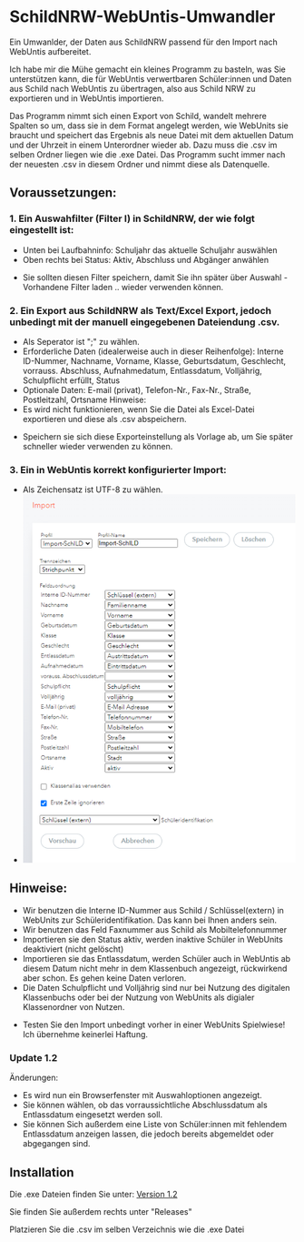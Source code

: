# SchildNRW-WebUntis-Umwandler
Ein Umwanlder, der Daten aus SchildNRW passend für den Import nach WebUntis aufbereitet.

Ich habe mir die Mühe gemacht ein kleines Programm zu basteln, was Sie unterstützen kann, die für WebUntis verwertbaren Schüler:innen und Daten aus Schild nach WebUntis zu übertragen, also aus Schild NRW zu exportieren und in WebUntis importieren.

Das Programm nimmt sich einen Export von Schild, wandelt mehrere Spalten so um, dass sie in dem Format angelegt werden, wie WebUnits sie braucht und speichert das Ergebnis als neue Datei mit dem aktuellen Datum und der Uhrzeit in einem Unterordner wieder ab.
Dazu muss die .csv im selben Ordner liegen wie die .exe Datei. Das Programm sucht immer nach der neuesten .csv in diesem Ordner und nimmt diese als Datenquelle.

## Voraussetzungen:
### 1. Ein Auswahfilter (Filter I) in SchildNRW, der wie folgt eingestellt ist:
- Unten bei Laufbahninfo: Schuljahr das aktuelle Schuljahr auswählen
- Oben rechts bei Status: Aktiv, Abschluss und Abgänger anwählen
* Sie sollten diesen Filter speichern, damit Sie ihn später über Auswahl - Vorhandene Filter laden .. wieder verwenden können.

### 2. Ein Export aus SchildNRW als Text/Excel Export, jedoch unbedingt mit der manuell eingegebenen Dateiendung .csv.
- Als Seperator ist ";" zu wählen.
- Erforderliche Daten (idealerweise auch in dieser Reihenfolge): Interne ID-Nummer, Nachname, Vorname, Klasse, Geburtsdatum, Geschlecht, vorrauss. Abschluss, Aufnahmedatum, Entlassdatum, Volljährig, Schulpflicht erfüllt, Status
- Optionale Daten: E-mail (privat), Telefon-Nr., Fax-Nr., Straße, Postleitzahl, Ortsname
Hinweise:
- Es wird nicht funktionieren, wenn Sie die Datei als Excel-Datei exportieren und diese als .csv abspeichern.
* Speichern sie sich diese Exporteinstellung als Vorlage ab, um Sie später schneller wieder verwenden zu können.

### 3. Ein in WebUntis korrekt konfigurierter Import:
- Als Zeichensatz ist UTF-8 zu wählen.
- ![Korrekt konfigurierter WebUntis Import](/WebUntis%20Importeinstellungen.png)

## Hinweise:
* Wir benutzen die Interne ID-Nummer aus Schild / Schlüssel(extern) in WebUnits zur Schüleridentifikation. Das kann bei Ihnen anders sein.
* Wir benutzen das Feld Faxnummer aus Schild als Mobiltelefonnummer
* Importieren sie den Status aktiv, werden inaktive Schüler in WebUnits deaktiviert (nicht gelöscht)
* Importieren sie das Entlassdatum, werden Schüler auch in WebUntis ab diesem Datum nicht mehr in dem Klassenbuch angezeigt, rückwirkend aber schon. Es gehen keine Daten verloren.
* Die Daten Schulpflicht und Volljährig sind nur bei Nutzung des digitalen Klassenbuchs oder bei der Nutzung von WebUnits als digialer Klassenordner von Nutzen.
- Testen Sie den Import unbedingt vorher in einer WebUnits Spielwiese! Ich übernehme keinerlei Haftung.

### Update 1.2
Änderungen:
- Es wird nun ein Browserfenster mit Auswahloptionen angezeigt.
- Sie können wählen, ob das vorraussichtliche Abschlussdatum als Entlassdatum eingesetzt werden soll.
- Sie können Sich außerdem eine Liste von Schüler:innen mit fehlendem Entlassdatum anzeigen lassen, die jedoch bereits abgemeldet oder abgegangen sind.

## Installation

Die .exe Dateien finden Sie unter: [Version 1.2](https://github.com/CmoneBK/SchildNRW-WebUntis-Umwandler/tree/master/Schild%20WebUntis%20Bridge2/dist/SchildNRW%20WebUntis%20Umwandler%201.2.exe)

Sie finden Sie außerdem rechts unter "Releases"

Platzieren Sie die .csv im selben Verzeichnis wie die .exe Datei
